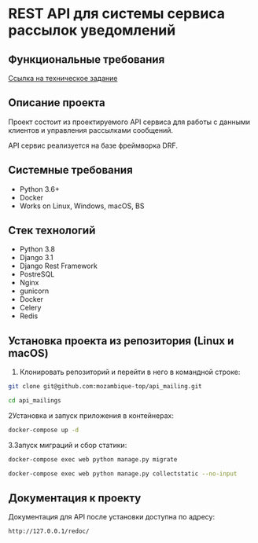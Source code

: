 REST API для системы сервиса рассылок уведомлений
=====

Функциональные требования
----------
[Ссылка на техническое задание](https://www.craft.do/s/n6OVYFVUpq0o6L)

Описание проекта
----------
Проект состоит из проектируемого API сервиса для работы с данными клиентов и управления рассылками сообщений.

API сервис реализуется на базе фреймворка DRF.

Системные требования
----------

* Python 3.6+
* Docker
* Works on Linux, Windows, macOS, BS

Стек технологий
----------

* Python 3.8
* Django 3.1
* Django Rest Framework
* PostreSQL
* Nginx
* gunicorn
* Docker
* Сelery
* Redis

Установка проекта из репозитория (Linux и macOS)
----------
1. Клонировать репозиторий и перейти в него в командной строке:
```bash 
git clone git@github.com:mozambique-top/api_mailing.git

cd api_mailings
```

2Установка и запуск приложения в контейнерах:
```bash 
docker-compose up -d
```

3.Запуск миграций и сбор статики:
```bash 
docker-compose exec web python manage.py migrate

docker-compose exec web python manage.py collectstatic --no-input 
```
Документация к проекту
----------
Документация для API после установки доступна по адресу: 

```http://127.0.0.1/redoc/```
